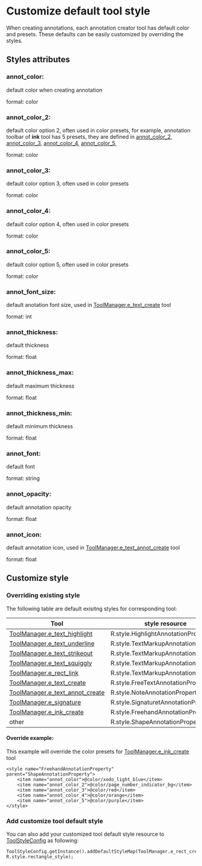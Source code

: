 # Customize default tool style
When creating annotations, each annotation creator tool has default color and presets. These defaults can be easily customized by overriding the styles.

## Styles attributes
### annot_color:
default color when creating annotation

format: color

### annot_color_2:
default color option 2, often used in color presets, for example, annotation toolbar of **ink** tool has 5 presets, they are defined in [annot_color_2](#annot_color_2), [annot_color_3](#annot_color_3), [annot_color_4](#annot_color_4), [annot_color_5](#annot_color_5), 

format: color

### annot_color_3:
default color option 3, often used in color presets

format: color

### annot_color_4:
default color option 4, often used in color presets

format: color

### annot_color_5:
default color option 5, often used in color presets

format: color

### annot_font_size:
default anotation font size, used in [ToolManager.e_text_create]() tool

format: int

### annot_thickness:
default thickness

format: float

### annot_thickness_max:
default maximum thickness

format: float

### annot_thickness_min:
default minimum thickness

format: float

### annot_font:
default font

format: string

### annot_opacity:
default annotation opacity

format: float

### annot_icon:
default annotation icon, used in [ToolManager.e_text_annot_create]() tool

format: float

## Customize style
### Overriding existing style
The following table are default exisitng styles for corresponding tool:

| Tool                                | style resource                       |
|-------------------------------------|--------------------------------------|
| [ToolManager.e_text_highlight]()    | R.style.HighlightAnnotationProperty  |
| [ToolManager.e_text_underline]()    | R.style.TextMarkupAnnotationProperty |
| [ToolManager.e_text_strikeout]()    | R.style.TextMarkupAnnotationProperty |
| [ToolManager.e_text_squiggly]()     | R.style.TextMarkupAnnotationProperty |
| [ToolManager.e_rect_link]()         | R.style.TextMarkupAnnotationProperty |
| [ToolManager.e_text_create]()       | R.style.FreeTextAnnotationProperty   |
| [ToolManager.e_text_annot_create]() | R.style.NoteAnnotationProperty       |
| [ToolManager.e_signature]()         | R.style.SignaturetAnnotationProperty |
| [ToolManager.e_ink_create]()        | R.style.FreehandAnnotationProperty   |
| other                               | R.style.ShapeAnnotationProperty      |
#### Override example:
This example will override the color presets for [ToolManager.e_ink_create]() tool
```
<style name="FreehandAnnotationProperty" parent="ShapeAnnotationProperty">
    <item name="annot_color">@color/xodo_light_blue</item>
    <item name="annot_color_2">@color/page_number_indicator_bg</item>
    <item name="annot_color_3">@color/red</item>
    <item name="annot_color_4">@color/orange</item>
    <item name="annot_color_5">@color/purple</item>
</style>
```

### Add customize tool default style
You can also add your customized tool default style resource to [ToolStyleConfig]() as following:
```
ToolStyleConfig.getInstance().addDefaultStyleMap(ToolManager.e_rect_create, R.style.rectangle_style);
```





